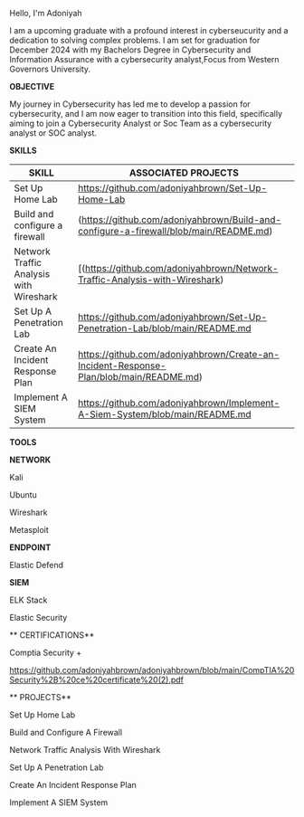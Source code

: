 Hello, I'm Adoniyah

I am a upcoming graduate with a profound interest in cyberseucurity  and a dedication to solving complex problems. I am set for graduation for December 2024 with my Bachelors Degree in Cybersecurity and Information Assurance with a cybersecurity analyst,Focus from Western Governors University.

**OBJECTIVE**

My journey in Cybersecurity has led me to develop a passion for cybersecurity, and I am now eager to transition into this field, specifically aiming to join a Cybersecurity Analyst or Soc  Team as a cybersecurity analyst or SOC analyst.

**SKILLS**

| **SKILL**             | **ASSOCIATED PROJECTS**         |
|-----------------------------------------------|-----------------
| Set Up Home Lab | https://github.com/adoniyahbrown/Set-Up-Home-Lab|
| Build and configure a firewall| (https://github.com/adoniyahbrown/Build-and-configure-a-firewall/blob/main/README.md)|
| Network Traffic Analysis with Wireshark| [(https://github.com/adoniyahbrown/Network-Traffic-Analysis-with-Wireshark)|
| Set Up A Penetration Lab| https://github.com/adoniyahbrown/Set-Up-Penetration-Lab/blob/main/README.md|
| Create An Incident Response Plan | https://github.com/adoniyahbrown/Create-an-Incident-Response-Plan/blob/main/README.md) |
| Implement A SIEM System| https://github.com/adoniyahbrown/Implement-A-Siem-System/blob/main/README.md|
     


**TOOLS**



**NETWORK**


Kali

Ubuntu


Wireshark



Metasploit



**ENDPOINT**



Elastic Defend


**SIEM**



ELK Stack

Elastic Security



** CERTIFICATIONS**

Comptia Security +

https://github.com/adoniyahbrown/adoniyahbrown/blob/main/CompTIA%20Security%2B%20ce%20certificate%20(2).pdf



** PROJECTS**

Set Up Home Lab

Build and Configure A Firewall

Network Traffic Analysis With Wireshark

Set Up A Penetration Lab

Create An Incident Response Plan

Implement A SIEM System
